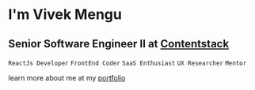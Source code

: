 # I'm Vivek Mengu

Senior Software Engineer II at [Contentstack](https://github.com/contentstack)
---
`ReactJs Developer` `FrontEnd Coder` `SaaS Enthusiast` `UX Researcher` `Mentor`

learn more about me at my [portfolio](https://vivekmengu016.github.io/)
